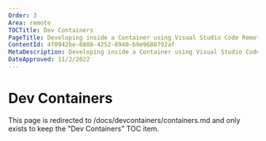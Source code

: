 ```yaml
---
Order: 3
Area: remote
TOCTitle: Dev Containers
PageTitle: Developing inside a Container using Visual Studio Code Remote Development
ContentId: 4f0942be-6808-4252-8940-b9e9688792af
MetaDescription: Developing inside a Container using Visual Studio Code Remote Development
DateApproved: 11/2/2022
---
```

# Dev Containers

This page is redirected to /docs/devcontainers/containers.md and only exists to keep the "Dev Containers" TOC item.
